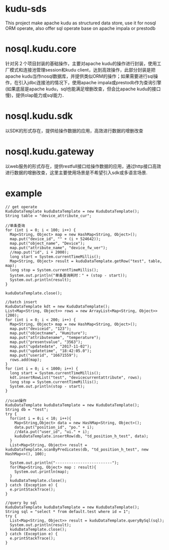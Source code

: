 # kudu-sds
This project make apache kudu as structured data store, use it for nosql ORM operate, also offer sql operate base on apache impala or prestodb

# nosql.kudu.core
针对另２个项目封装的基础操作，主要对apache kudu的操作进行封装，使用工厂模式和连接池管理session和kudu client，达到高效操作，此部分封装是把apache kudu当作nosql数据库，并提供类似ORM的操作；如果需要进行sql操作，在引入jdbc连接池的情况下，使用apache impala或prestodb作为查询引擎(如果底层是apache kudu，sql也能满足增删改查，但会比apache kudu的接口慢)，提供olap能力或sql能力．

# nosql.kudu.sdk
以SDK的形式存在，提供给操作数据的应用，高效进行数据的增删改查

# nosql.kudu.gateway
以web服务的形式存在，提供restfull接口给操作数据的应用，通过http接口高效进行数据的增删改查，这里主要使用场景是不希望引入sdk或多语言场景.

# example
```
// get operate
KuduDataTemplate kuduDataTemplate = new KuduDataTemplate();
String table = "device_attribute_cur";

//单条查询
for (int i = 0; i < 100; i++) {
  Map<String, Object> map = new HashMap<String, Object>();
  map.put("device_id", "" + (i + 524642));
  map.put("object_name", "Device");
  map.put("attribute_name", "device_fw_ver");
  //map.put("id", i + 2000);
  long start = System.currentTimeMillis();
  Map<String, Object> result = kuduDataTemplate.getRow("test", table, map);
  long stop = System.currentTimeMillis();
  System.out.println("单条查询耗时：" + (stop - start));
  System.out.println(result);
}

kuduDataTemplate.close();
    
//batch insert
KuduDataTemplate kdt = new KuduDataTemplate();
List<Map<String, Object>> rows = new ArrayList<Map<String, Object>>(200);
for (int i = 0; i < 200; i++) {
  Map<String, Object> map = new HashMap<String, Object>();
  map.put("deviceid", "123");
  map.put("objectname", "Humiture");
  map.put("attributename", "temperature");
  map.put("presentvalue", "3563");
  map.put("updatedate", "2017-11-02");
  map.put("updatetime", "18:42:05.0");
  map.put("userid", "16671559");
  rows.add(map);
}
for (int i = 0; i < 1000; i++) {
  long start = System.currentTimeMillis();
  kdt.insertRowList("test", "devicecurrentattribute", rows);
  long stop = System.currentTimeMillis();
  System.out.println(stop - start);
}

//scan操作
KuduDataTemplate kuduDataTemplate = new KuduDataTemplate();
String db = "test";
try {
  for(int i = 0;i < 10; i++){
    Map<String,Object> data = new HashMap<String, Object>();
    data.put("position_id", "po." + i);
    //data.put("user_id", "ui." + i);
    kuduDataTemplate.insertRow(db, "td_position_h_test", data);
  }
  List<Map<String, Object>> result = kuduDataTemplate.scanByPredicates(db, "td_position_h_test", new HashMap<>(), 100);

  System.out.println("-------------------------");
  for(Map<String, Object> map : result){
    System.out.println(map);
  }
  kuduDataTemplate.close();
} catch (Exception e) {
  e.printStackTrace();
}

//query by sql
KuduDataTemplate kuduDataTemplate = new KuduDataTemplate();
String sql = "select * from default.test where id = 1";
try {
  List<Map<String, Object>> result = kuduDataTemplate.queryBySql(sql);
  System.out.println(result);
  kuduDataTemplate.close();
} catch (Exception e) {
  e.printStackTrace();
}
```

